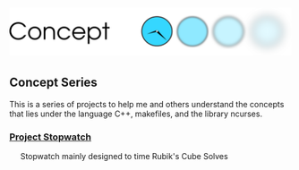# ![CONCEPT](Logo.png)
## Concept Series
This is a series of projects to help me and others understand the concepts  <br />
that lies under the language C++, makefiles, and the library ncurses.	<br />

### [Project Stopwatch](https://github.com/azimex/Stopwatch)
&nbsp;&nbsp;&nbsp;&nbsp;&nbsp;Stopwatch mainly designed to time Rubik's Cube Solves

	
